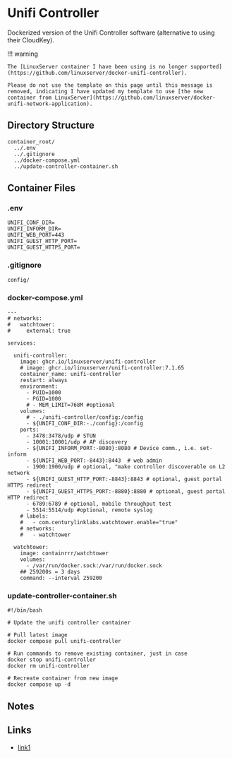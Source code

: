 # Unifi Controller

Dockerized version of the Unifi Controller software (alternative to using their CloudKey).

!!! warning

    The [LinuxServer container I have been using is no longer supported](https://github.com/linuxserver/docker-unifi-controller).

    Please do not use the template on this page until this message is removed, indicating I have updated my template to use [the new container from LinuxServer](https://github.com/linuxserver/docker-unifi-network-application).

## Directory Structure

```text title="Container directory structure"
container_root/
  ../.env
  ../.gitignore
  ../docker-compose.yml
  ../update-controller-container.sh
```

## Container Files

### .env

```text title="unifi controller .env" linenums="1"
UNIFI_CONF_DIR=
UNIFI_INFORM_DIR=
UNIFI_WEB_PORT=443
UNIFI_GUEST_HTTP_PORT=
UNIFI_GUEST_HTTPS_PORT=

```

### .gitignore

```text title="unifi controller .gitignore" linenums="1"
config/

```

### docker-compose.yml

```text title="unifi controller docker-compose.yml" linenums="1"
---
# networks:
#   watchtower:
#     external: true

services:

  unifi-controller:
    image: ghcr.io/linuxserver/unifi-controller
    # image: ghcr.io/linuxserver/unifi-controller:7.1.65
    container_name: unifi-controller
    restart: always
    environment:
      - PUID=1000
      - PGID=1000
      # - MEM_LIMIT=768M #optional
    volumes:
      # - ./unifi-controller/config:/config
      - ${UNIFI_CONF_DIR:-./config}:/config
    ports:
      - 3478:3478/udp # STUN
      - 10001:10001/udp # AP discovery
      - ${UNIFI_INFORM_PORT:-8080}:8080 # Device comm., i.e. set-inform
      - ${UNIFI_WEB_PORT:-8443}:8443  # web admin
      - 1900:1900/udp # optional, "make controller discoverable on L2 network
      - ${UNIFI_GUEST_HTTP_PORT:-8843}:8843 # optional, guest portal HTTPS redirect
      - ${UNIFI_GUEST_HTTPS_PORT:-8880}:8880 # optional, guest portal HTTP redirect
      - 6789:6789 # optional, mobile throughput test
      - 5514:5514/udp #optional, remote syslog
    # labels:
    #   - com.centurylinklabs.watchtower.enable="true"
    # networks:
    #   - watchtower

  watchtower:
    image: containrrr/watchtower
    volumes:
      - /var/run/docker.sock:/var/run/docker.sock
    ## 259200s = 3 days
    command: --interval 259200

```

### update-controller-container.sh

```shell title="Update Unifi Controller container" linenums="1"
#!/bin/bash

# Update the unifi controller container

# Pull latest image
docker compose pull unifi-controller

# Run commands to remove existing container, just in case
docker stop unifi-controller
docker rm unifi-controller

# Recreate container from new image
docker compose up -d

```

## Notes

## Links

- [link1](#)
